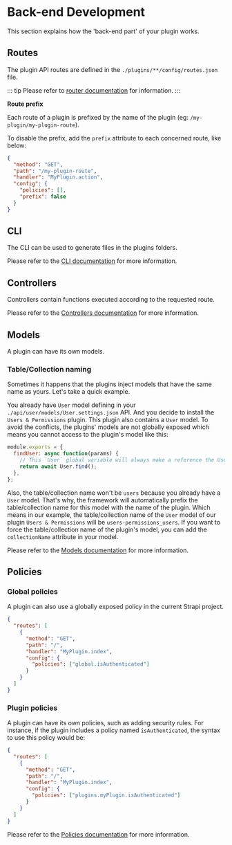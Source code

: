 # Back-end Development

This section explains how the 'back-end part' of your plugin works.

## Routes

The plugin API routes are defined in the `./plugins/**/config/routes.json` file.

::: tip
Please refer to [router documentation](../concepts/routing.md) for information.
:::

**Route prefix**

Each route of a plugin is prefixed by the name of the plugin (eg: `/my-plugin/my-plugin-route`).

To disable the prefix, add the `prefix` attribute to each concerned route, like below:

```json
{
  "method": "GET",
  "path": "/my-plugin-route",
  "handler": "MyPlugin.action",
  "config": {
    "policies": [],
    "prefix": false
  }
}
```

## CLI

The CLI can be used to generate files in the plugins folders.

Please refer to the [CLI documentation](../cli/CLI.md) for more information.

## Controllers

Controllers contain functions executed according to the requested route.

Please refer to the [Controllers documentation](../concepts/controllers.md) for more information.

## Models

A plugin can have its own models.

### Table/Collection naming

Sometimes it happens that the plugins inject models that have the same name as yours. Let's take a quick example.

You already have `User` model defining in your `./api/user/models/User.settings.json` API. And you decide to install the `Users & Permissions` plugin. This plugin also contains a `User` model. To avoid the conflicts, the plugins' models are not globally exposed which means you cannot access to the plugin's model like this:

```js
module.exports = {
  findUser: async function(params) {
    // This `User` global variable will always make a reference the User model defining in your `./api/xxx/models/User.settings.json`.
    return await User.find();
  },
};
```

Also, the table/collection name won't be `users` because you already have a `User` model. That's why, the framework will automatically prefix the table/collection name for this model with the name of the plugin. Which means in our example, the table/collection name of the `User` model of our plugin `Users & Permissions` will be `users-permissions_users`. If you want to force the table/collection name of the plugin's model, you can add the `collectionName` attribute in your model.

Please refer to the [Models documentation](../concepts/models.md) for more information.

## Policies

### Global policies

A plugin can also use a globally exposed policy in the current Strapi project.

```json
{
  "routes": [
    {
      "method": "GET",
      "path": "/",
      "handler": "MyPlugin.index",
      "config": {
        "policies": ["global.isAuthenticated"]
      }
    }
  ]
}
```

### Plugin policies

A plugin can have its own policies, such as adding security rules. For instance, if the plugin includes a policy named `isAuthenticated`, the syntax to use this policy would be:

```json
{
  "routes": [
    {
      "method": "GET",
      "path": "/",
      "handler": "MyPlugin.index",
      "config": {
        "policies": ["plugins.myPlugin.isAuthenticated"]
      }
    }
  ]
}
```

Please refer to the [Policies documentation](../concepts/policies.md) for more information.
